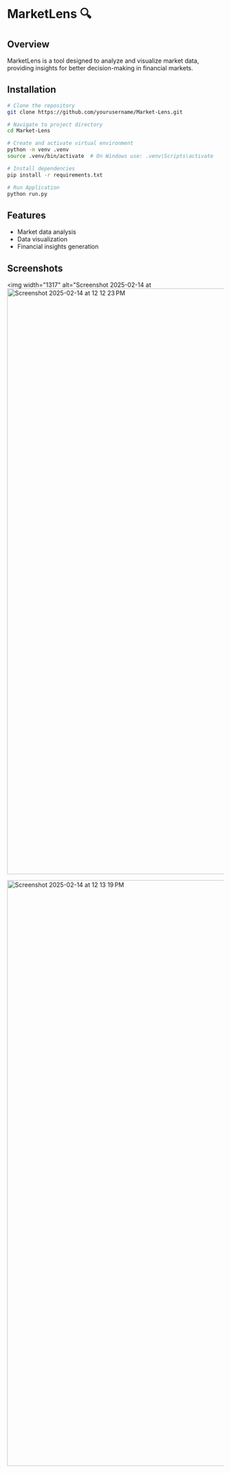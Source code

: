 # MarketLens 🔍

## Overview
MarketLens is a tool designed to analyze and visualize market data, providing insights for better decision-making in financial markets.

## Installation
```bash
# Clone the repository
git clone https://github.com/yourusername/Market-Lens.git

# Navigate to project directory
cd Market-Lens

# Create and activate virtual environment
python -m venv .venv
source .venv/bin/activate  # On Windows use: .venv\Scripts\activate

# Install dependencies
pip install -r requirements.txt

# Run Application
python run.py
```

## Features
- Market data analysis
- Data visualization
- Financial insights generation

## Screenshots
<img width="1317" alt="Screenshot 2025-02-14 at<img width="1359" alt="Screenshot 2025-02-14 at 12 12 23 PM" src="https://github.com/user-attachments/assets/87d6af38-5390-4cfe-b799-48538474bcba" />


<img width="1359" alt="Screenshot 2025-02-14 at 12 13 19 PM" src="https://github.com/user-attachments/assets/d9c5947f-cfc4-4479-84bd-d16d2e8549c0" />




